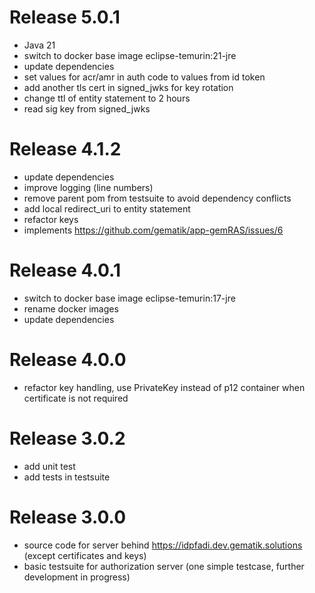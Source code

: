 # Release 5.0.1

- Java 21
- switch to docker base image eclipse-temurin:21-jre
- update dependencies
- set values for acr/amr in auth code to values from id token
- add another tls cert in signed_jwks for key rotation
- change ttl of entity statement to 2 hours
- read sig key from signed_jwks

# Release 4.1.2

- update dependencies
- improve logging (line numbers)
- remove parent pom from testsuite to avoid dependency conflicts
- add local redirect_uri to entity statement
- refactor keys
- implements https://github.com/gematik/app-gemRAS/issues/6

# Release 4.0.1

- switch to docker base image eclipse-temurin:17-jre
- rename docker images
- update dependencies

# Release 4.0.0

- refactor key handling, use PrivateKey instead of p12 container when certificate is not required

# Release 3.0.2

- add unit test
- add tests in testsuite

# Release 3.0.0

- source code for server behind https://idpfadi.dev.gematik.solutions (except certificates and keys)
- basic testsuite for authorization server (one simple testcase, further development in progress)
